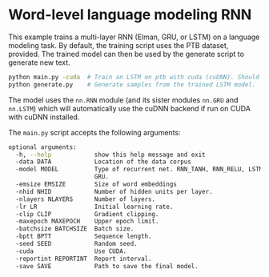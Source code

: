 # Word-level language modeling RNN

This example trains a multi-layer RNN (Elman, GRU, or LSTM) on a language modeling task.
By default, the training script uses the PTB dataset, provided. 
The trained model can then be used by the generate script to generate new text.

```bash
python main.py -cuda  # Train an LSTM on ptb with cuda (cuDNN). Should reach perplexity of 116
python generate.py    # Generate samples from the trained LSTM model. 
```

The model uses the `nn.RNN` module (and its sister modules `nn.GRU` and `nn.LSTM`) which will automatically use the cuDNN backend if run on CUDA with cuDNN installed.

The `main.py` script accepts the following arguments:

```bash
optional arguments:
  -h, --help            show this help message and exit
  -data DATA            Location of the data corpus
  -model MODEL          Type of recurrent net. RNN_TANH, RNN_RELU, LSTM, or
                        GRU.
  -emsize EMSIZE        Size of word embeddings
  -nhid NHID            Number of hidden units per layer.
  -nlayers NLAYERS      Number of layers.
  -lr LR                Initial learning rate.
  -clip CLIP            Gradient clipping.
  -maxepoch MAXEPOCH    Upper epoch limit.
  -batchsize BATCHSIZE  Batch size.
  -bptt BPTT            Sequence length.
  -seed SEED            Random seed.
  -cuda                 Use CUDA.
  -reportint REPORTINT  Report interval.
  -save SAVE            Path to save the final model.
```
